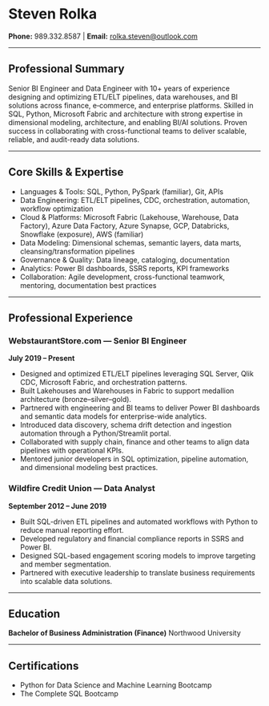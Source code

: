 # Steven Rolka

**Phone:** 989.332.8587 |
**Email:** rolka.steven@outlook.com

---

## Professional Summary

Senior BI Engineer and Data Engineer with 10+ years of experience designing and optimizing ETL/ELT pipelines, data warehouses, and BI solutions across finance, e‑commerce, and enterprise platforms. Skilled in SQL, Python, Microsoft Fabric and architecture with strong expertise in dimensional modeling, architecture, and enabling BI/AI solutions. Proven success in collaborating with cross-functional teams to deliver scalable, reliable, and audit-ready data solutions.

---

## Core Skills & Expertise

- Languages & Tools: SQL, Python, PySpark (familiar), Git, APIs
- Data Engineering: ETL/ELT pipelines, CDC, orchestration, automation, workflow optimization
- Cloud & Platforms: Microsoft Fabric (Lakehouse, Warehouse, Data Factory), Azure Data Factory, Azure Synapse, GCP, Databricks, Snowflake (exposure), AWS (familiar)
- Data Modeling: Dimensional schemas, semantic layers, data marts, cleansing/transformation pipelines
- Governance & Quality: Data lineage, cataloging, documentation
- Analytics: Power BI dashboards, SSRS reports, KPI frameworks
- Collaboration: Agile development, cross-functional teamwork, mentoring, documentation best practices

---

## Professional Experience

### WebstaurantStore.com — Senior BI Engineer

**July 2019 – Present**

- Designed and optimized ETL/ELT pipelines leveraging SQL Server, Qlik CDC, Microsoft Fabric, and orchestration patterns.
- Built Lakehouses and Warehouses in Fabric to support medallion architecture (bronze–silver–gold).
- Partnered with engineering and BI teams to deliver Power BI dashboards and semantic data models for enterprise-wide analytics.
- Introduced data discovery, schema drift detection and ingestion automation through a Python/Streamlit portal.
- Collaborated with supply chain, finance and other teams to align data pipelines with operational KPIs.
- Mentored junior developers in SQL optimization, pipeline automation, and dimensional modeling best practices.

### Wildfire Credit Union — Data Analyst

**September 2012 – June 2019**

- Built SQL-driven ETL pipelines and automated workflows with Python to reduce manual reporting effort.
- Developed regulatory and financial compliance reports in SSRS and Power BI.
- Designed SQL-based engagement scoring models to improve targeting and member segmentation.
- Partnered with executive leadership to translate business requirements into scalable data solutions.

---

## Education

**Bachelor of Business Administration (Finance)**
Northwood University

---

## Certifications

- Python for Data Science and Machine Learning Bootcamp
- The Complete SQL Bootcamp
